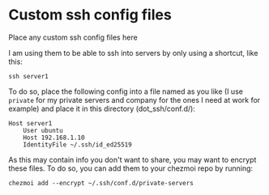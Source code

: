 # Custom ssh config files

Place any custom ssh config files here

I am using them to be able to ssh into servers by only using a shortcut, like this:

```
ssh server1
```

To do so, place the following config into a file named as you like (I use `private` for my private servers and company for the ones I need at work for example) and place it in this directory (dot_ssh/conf.d/):

```
Host server1
    User ubuntu
    Host 192.168.1.10
    IdentityFile ~/.ssh/id_ed25519
```

As this may contain info you don't want to share, you may want to encrypt these files. To do so, you can add them to your chezmoi repo by running:

```
chezmoi add --encrypt ~/.ssh/conf.d/private-servers
```
